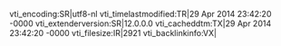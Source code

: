 vti_encoding:SR|utf8-nl
vti_timelastmodified:TR|29 Apr 2014 23:42:20 -0000
vti_extenderversion:SR|12.0.0.0
vti_cacheddtm:TX|29 Apr 2014 23:42:20 -0000
vti_filesize:IR|2921
vti_backlinkinfo:VX|
